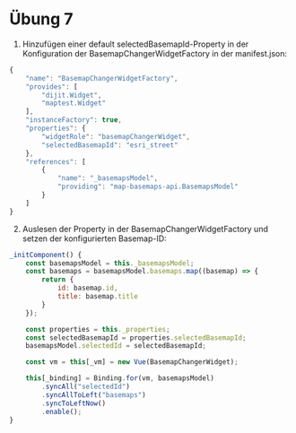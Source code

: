 # Übung 7

1. Hinzufügen einer default selectedBasemapId-Property in der Konfiguration der BasemapChangerWidgetFactory in der manifest.json:

```javascript
{
    "name": "BasemapChangerWidgetFactory",
    "provides": [
        "dijit.Widget",
        "maptest.Widget"
    ],
    "instanceFactory": true,
    "properties": {
        "widgetRole": "basemapChangerWidget",
        "selectedBasemapId": "esri_street"
    },
    "references": [
        {
            "name": "_basemapsModel",
            "providing": "map-basemaps-api.BasemapsModel"
        }
    ]
}
```

2. Auslesen der Property in der BasemapChangerWidgetFactory und setzen der konfigurierten Basemap-ID:

```javascript
_initComponent() {
    const basemapsModel = this._basemapsModel;
    const basemaps = basemapsModel.basemaps.map((basemap) => {
        return {
            id: basemap.id,
            title: basemap.title
        }
    });

    const properties = this._properties;
    const selectedBasemapId = properties.selectedBasemapId;
    basemapsModel.selectedId = selectedBasemapId;

    const vm = this[_vm] = new Vue(BasemapChangerWidget);

    this[_binding] = Binding.for(vm, basemapsModel)
        .syncAll("selectedId")
        .syncAllToLeft("basemaps")
        .syncToLeftNow()
        .enable();
}
```
